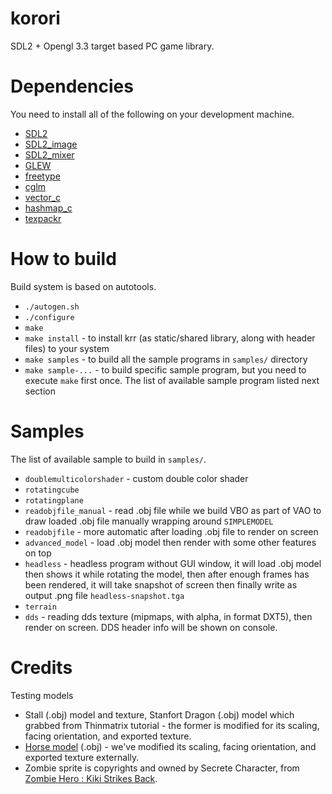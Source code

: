 # korori

SDL2 + Opengl 3.3 target based PC game library.

# Dependencies

You need to install all of the following on your development machine.

* [SDL2](https://www.libsdl.org/download-2.0.php)
* [SDL2_image](https://www.libsdl.org/projects/SDL_image/)
* [SDL2_mixer](https://www.libsdl.org/projects/SDL_mixer/)
* [GLEW](http://glew.sourceforge.net/)
* [freetype](https://www.freetype.org/)
* [cglm](https://github.com/recp/cglm)
* [vector_c](https://github.com/haxpor/vector_c)
* [hashmap_c](https://github.com/haxpor/hashmap_c)
* [texpackr](https://github.com/abzico/texpackr)

# How to build

Build system is based on autotools.

* `./autogen.sh`
* `./configure`
* `make`
* `make install` - to install krr (as static/shared library, along with header files) to your system
* `make samples` - to build all the sample programs in `samples/` directory
* `make sample-...` - to build specific sample program, but you need to execute `make` first once. The list of available sample program listed next section

# Samples

The list of available sample to build in `samples/`.

* `doublemulticolorshader` - custom double color shader
* `rotatingcube`
* `rotatingplane`
* `readobjfile_manual` - read .obj file while we build VBO as part of VAO to draw loaded .obj file manually wrapping around `SIMPLEMODEL`
* `readobjfile` - more automatic after loading .obj file to render on screen
* `advanced_model` - load .obj model then render with some other features on top
* `headless` - headless program without GUI window, it will load .obj model then shows it while rotating the model, then after enough frames has been rendered, it will take snapshot of screen then finally write as output .png file `headless-snapshot.tga`
* `terrain`
* `dds` - reading dds texture (mipmaps, with alpha, in format DXT5), then render on screen. DDS header info will be shown on console.

# Credits

Testing models

* Stall (.obj) model and texture, Stanfort Dragon (.obj) model which grabbed from Thinmatrix tutorial - the former is modified for its scaling, facing orientation, and exported texture.
* [Horse model](https://www.turbosquid.com/3d-models/free-low--horse-3d-model/810753) (.obj) - we've modified its scaling, facing orientation, and exported texture externally.
* Zombie sprite is copyrights and owned by Secrete Character, from [Zombie Hero : Kiki Strikes Back](http://zombie-hero.com).
